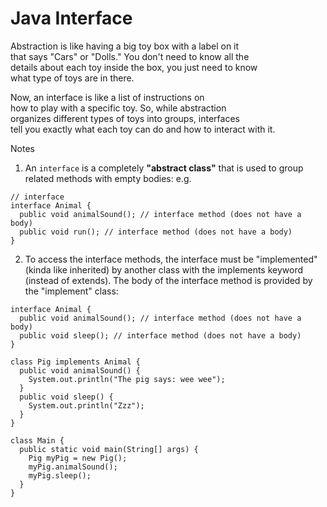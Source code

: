 # Java Interface

Abstraction is like having a big toy box with a label on it  
that says "Cars" or "Dolls." You don't need to know all the   
details about each toy inside the box, you just need to know   
what type of toys are in there.

Now, an interface is like a list of instructions on   
how to play with a specific toy. So, while abstraction   
organizes different types of toys into groups, interfaces   
tell you exactly what each toy can do and how to interact with it.

Notes  
1. An `interface` is a completely **"abstract class"** that is used to group related
methods with empty bodies:
e.g. 
```
// interface
interface Animal {
  public void animalSound(); // interface method (does not have a body)
  public void run(); // interface method (does not have a body)
}
```
2. To access the interface methods, the interface must be "implemented"   
(kinda like inherited) by another class with the implements keyword   
(instead of extends). The body of the interface method is provided by   
the "implement" class:
```
interface Animal {
  public void animalSound(); // interface method (does not have a body)
  public void sleep(); // interface method (does not have a body)
}

class Pig implements Animal {
  public void animalSound() {
    System.out.println("The pig says: wee wee");
  }
  public void sleep() {
    System.out.println("Zzz");
  }
}

class Main {
  public static void main(String[] args) {
    Pig myPig = new Pig();
    myPig.animalSound();
    myPig.sleep();
  }
}

```